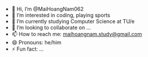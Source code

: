 - 👋 Hi, I’m @MaiHoangNam062
- 👀 I’m interested in coding, playing sports
- 🌱 I’m currently studying Computer Science at TU/e
- 💞️ I’m looking to collaborate on ...
- 📫 How to reach me: maihoangnam.study@gmail.com
- 😄 Pronouns: he/him
- ⚡ Fun fact: ...

<!---
MaiHoangNam062/MaiHoangNam062 is a ✨ special ✨ repository because its `README.md` (this file) appears on your GitHub profile.
You can click the Preview link to take a look at your changes.
--->
